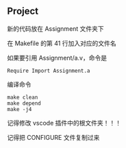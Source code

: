 ## Project

新的代码放在 Assignment 文件夹下

在 Makefile 的第 41 行加入对应的文件名

如果要引用 Assignment/a.v，命令是

```
Require Import Assignment.a
```

编译命令

```
make clean
make depend
make -j4
```

记得修改 vscode 插件中的根文件夹！！！

记得把 CONFIGURE 文件复制过来